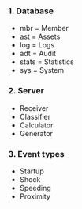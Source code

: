 
### 1. Database
- mbr = Member
- ast = Assets
- log = Logs
- adt = Audit
- stats = Statistics
- sys = System

### 2. Server
- Receiver
- Classifier
- Calculator
- Generator

### 3. Event types  
- Startup  
- Shock  
- Speeding  
- Proximity
